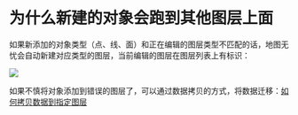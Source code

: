# 为什么新建的对象会跑到其他图层上面

如果新添加的对象类型（点、线、面）和正在编辑的图层类型不匹配的话，地图无忧会自动新建对应类型的图层，当前编辑的图层在图层列表上有标识：

![](https://pic.dituwuyou.com/map/picture/cur-layer/cur-layer.png)

如果不慎将对象添加到错误的图层了，可以通过数据拷贝的方式，将数据迁移：[如何拷贝数据到指定图层](/copy-data.html)

